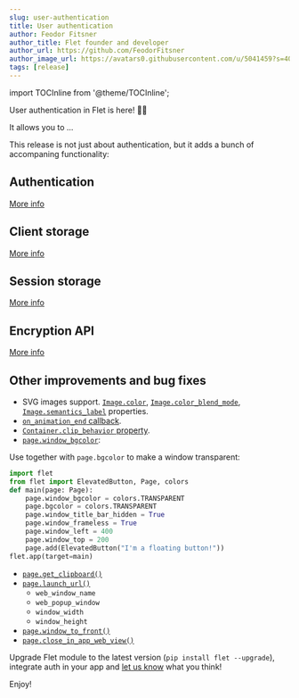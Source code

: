 ```yaml
---
slug: user-authentication
title: User authentication
author: Feodor Fitsner
author_title: Flet founder and developer
author_url: https://github.com/FeodorFitsner
author_image_url: https://avatars0.githubusercontent.com/u/5041459?s=400&v=4
tags: [release]
---
```


import TOCInline from '@theme/TOCInline';

User authentication in Flet is here! 🔐🎉

It allows you to ...

This release is not just about authentication, but it adds a bunch of accompaning functionality:

<TOCInline toc={toc} maxHeadingLevel={2} />

## Authentication

[More info](/docs/guides/python/authentication)

## Client storage

[More info](/docs/guides/python/client-storage)

## Session storage

[More info](/docs/guides/python/session-storage)

## Encryption API

[More info](/docs/guides/python/encrypting-sensitive-data)

## Other improvements and bug fixes

* SVG images support. [`Image.color`](/docs/controls/image#color), [`Image.color_blend_mode`](/docs/controls/image#color_blend_mode), [`Image.semantics_label`](/docs/controls/image#semantics_label) properties.
* [`on_animation_end` callback](/docs/guides/python/animations#animation-end-callback).
* [`Container.clip_behavior` property](/docs/controls/container#clip_behavior).
* [`page.window_bgcolor`](/docs/controls/page#window_bgcolor):

Use together with `page.bgcolor` to make a window transparent:

```python
import flet
from flet import ElevatedButton, Page, colors
def main(page: Page):
    page.window_bgcolor = colors.TRANSPARENT
    page.bgcolor = colors.TRANSPARENT
    page.window_title_bar_hidden = True
    page.window_frameless = True
    page.window_left = 400
    page.window_top = 200
    page.add(ElevatedButton("I'm a floating button!"))
flet.app(target=main)
```

* [`page.get_clipboard()`](/docs/controls/page#get_clipboard)
* [`page.launch_url()`](/docs/controls/page#launch_urlurl)
    * `web_window_name`
    * `web_popup_window`
    * `window_width`
    * `window_height`
* [`page.window_to_front()`](/docs/controls/page#window_to_front)
* [`page.close_in_app_web_view()`](/docs/controls/page#close_in_app_web_view)


Upgrade Flet module to the latest version (`pip install flet --upgrade`), integrate auth in your app and [let us know](https://discord.gg/dzWXP8SHG8) what you think!

Enjoy!
